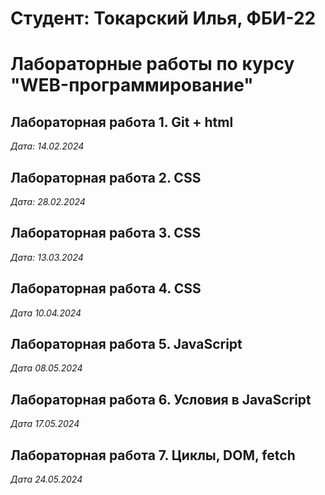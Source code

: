 # Студент: Токарский Илья, ФБИ-22

# Лабораторные работы по курсу "WEB-программирование"

## Лабораторная работа 1. Git + html

*Дата: 14.02.2024*

## Лабораторная работа 2. CSS

*Дата: 28.02.2024*

## Лабораторная работа 3. CSS

*Дата: 13.03.2024*

## Лабораторная работа 4. CSS

*Дата 10.04.2024*

## Лабораторная работа 5. JavaScript

*Дата 08.05.2024*

## Лабораторная работа 6.  Условия в JavaScript

*Дата 17.05.2024*

## Лабораторная работа 7. Циклы, DOM, fetch

*Дата 24.05.2024*